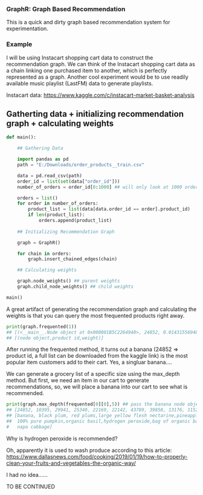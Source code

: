 ### GraphR: Graph Based Recommendation
This is a quick and dirty graph based recommendation system for experimentation.

### Example
I will be using Instacart shopping cart data  to construct the recommendation graph. We can think
of the Instacart shopping cart data as a chain linking one purchased item to another, which is 
perfectly represented as a graph. Another cool experiment would be to use readily available music playlist (LastFM) data to generate playlists. 

Instacart data: https://www.kaggle.com/c/instacart-market-basket-analysis

## Gatherting data + initializing recommendation graph + calculating weights 
```python
def main():

    ## Gathering Data 

    import pandas as pd 
    path = "E:/Downloads/order_products__train.csv"

    data = pd.read_csv(path)
    order_id = list(set(data["order_id"]))
    number_of_orders = order_id[0:1000] ## will only look at 1000 orders 

    orders = list()
    for order in number_of_orders:
        product_list = list(data[data.order_id == order].product_id)
        if len(product_list):
            orders.append(product_list)
    
    ## Initializing Recommendation Graph

    graph = GraphR()

    for chain in orders:
        graph.insert_chained_edges(chain)

    ## Calculating weights

    graph.node_weights() ## parent weights
    graph.child_node_weights() ## child weights

main()
```
A great artifact of generating the recommendation graph and calculating the weights is that you can query the most frequented products right away. 

```python
print(graph.frequented(1))
## [(<__main__.Node object at 0x000001B5C2264940>, 24852, 0.01431556948798328)]
## [(node object,product id,weight)]
```
After running the frequented method, it turns out a banana (24852 => product id, a full list can be downloaded from the kaggle link) is the most popular item customers add to their cart. Yes, a singluar banana....

We can generate a grocery list of a specific size using the max_depth method. But first, we need an
item in our cart to generate recommendations, so, we will place a banana into our cart to see what is recommended. 

```python 
print(graph.max_depth(frequented[0][0],5)) ## pass the banana node object 
## [24852, 10305, 29941, 25340, 22169, 22142, 43789, 39858, 13176, 11526]
## [banana, black plum, red plums,large yellow flesh nectarine,pineapple slices,
##  100% pure pumpkin,organic basil,hydrogen peroxide,bag of organic bananas,
#   napa cabbage]
```
Why is hydrogen peroxide is recommended?

Oh, apparently it is used to wash produce according to this article: https://www.dallasnews.com/food/cooking/2019/01/19/how-to-properly-clean-your-fruits-and-vegetables-the-organic-way/

I had no idea......

TO BE CONTINUED